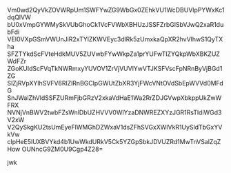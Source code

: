 Vm0wd2QyVkZOVWRpUm1SWFYwZG9WbGx0ZEhkVU1WcDBUVlpPYWxKc1dqQlVW
bU0xVmpGYWMySkVUbGhoCk1VcFVWbXBHUzJSSFZrbGlSbVJwQ2xaR1dubFdi
VEI0VXpGSmVWUnJiR2xTYlZKWVEyc3dlRk5zUmxkaQpXR2hvVlhwS1QyTXha
SFZTYkdScFVteHdkMUV5ZUVwbFYwWkpZa1prYUFwTlZYQkpWbXBKZUZWdFZr
ZGoKUldScFVqTkNWRmxyYUVOV1ZrVjVUVlYwVTJKSFVscFpNRnByVjBGd1ZG
SlZjRVpXYlhSVFV6RlZlRnBGClpGWUtZbXR3YjFWcVNtOVdSbEpWVVd0MFdG
SnJWalZhVldSSFZURmFjbGRzV2xkaVdHaE1Wa2RrZDJGVwpXbkppUkZwWFRX
NVNjVnBWV2twbFZsWnlDbUZHVVV0WlYzaDNWREZXYzJGR1RsTldiWGd3V2xW
V2QySkgKU2tsUmEyeFlWMGhDZWxaV1dsZFhSVGxXWlVkR1UySldTbGxYVkVw
clpHeE5lUXBVYkd4b1UwWkdURkV5Ck5YZGpSbkJDVUZRd1MwTnVSalZqZHow
OUNncG9ZM0U9Cgp4Z28=

jwk